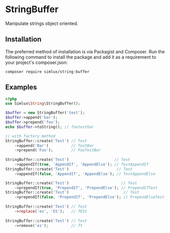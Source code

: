 # StringBuffer
Manipulate strings object oriented.

## Installation
The preferred method of installation is via Packagist and Composer. Run the following command to install the package and add it as a requirement to your project's composer.json:

```
composer require simlux/string-buffer
```

## Examples
```php
<?php
use Simlux\String\StringBuffer();

$buffer = new StringBuffer('test');
$buffer->append('bar');
$buffer->prepend('foo');
echo $buffer->toString(); // footestbar

// with factory method
StringBuffer::create('Test') // Test
    ->append('Bar')          // TestBar 
    ->prepend('Foo');        // FooTestBar
    
StringBuffer::create('Test')                    // Test 
    ->appendIf(true, 'AppendIf', 'AppendElse'); // TestAppendIf
StringBuffer::create('Test')                     // Test
    ->appendIf(false, 'AppendIf', 'AppendElse'); // TestAppendElse

StringBuffer::create('Test')                       // Test
    ->prependIf(true, 'PrependIf', 'PrependElse'); // PrependIfTest
StringBuffer::create('Test')                        // Test
    ->prependIf(false, 'PrependIf', 'PrependElse'); // PrependElseTest
    
StringBuffer::create('Test') // Test
    ->replace('es', 'ES');   // TESt
    
StringBuffer::create('Test') // Test
    ->remove('es');          // Tt
```
